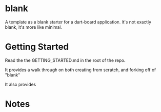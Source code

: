# blank

A template as a blank starter for a dart-board application. It's not exactly blank, it's more like minimal.

# Getting Started

Read the the GETTING_STARTED.md in the root of the repo.

It provides a walk through on both creating from scratch, and forking off of "blank"

It also provides

# Notes
